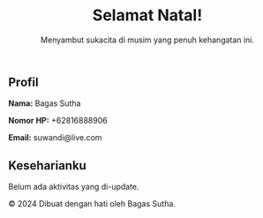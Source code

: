 <html lang="en">
<head>
    <meta charset="UTF-8">
    <meta name="viewport" content="width=device-width, initial-scale=1.0">
    <title>Keseharianku</title>
    <link rel="stylesheet" href="styles.css">
</head>
<body>
    <header>
        <h1>Selamat Natal!</h1>
        <p>Menyambut sukacita di musim yang penuh kehangatan ini.</p>
    </header>
    <section id="profile">
        <h2>Profil</h2>
        <p><strong>Nama:</strong> Bagas Sutha</p>
        <p><strong>Nomor HP:</strong> +62816888906</p>
        <p><strong>Email:</strong> suwandi@live.com</p>
    </section>
    <section id="keseharianku">
        <h2>Keseharianku</h2>
        <div id="daily-content">
            <p>Belum ada aktivitas yang di-update.</p>
        </div>
    </section>
    <footer>
        <p>© 2024 Dibuat dengan hati oleh Bagas Sutha.</p>
    </footer>
</body>
</html>
